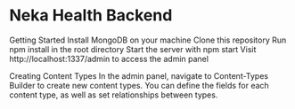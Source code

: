 # Neka Health Backend

Getting Started
Install MongoDB on your machine
Clone this repository
Run npm install in the root directory
Start the server with npm start
Visit http://localhost:1337/admin to access the admin panel

Creating Content Types
In the admin panel, navigate to Content-Types Builder to create new content types. You can define the fields for each content type, as well as set relationships between types.

